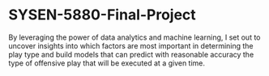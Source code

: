 # SYSEN-5880-Final-Project
By leveraging the power of data analytics and machine learning, I set out to uncover insights into which factors are most important in determining the play type and build models that can predict with reasonable accuracy the type of offensive play that will be executed at a given time.
